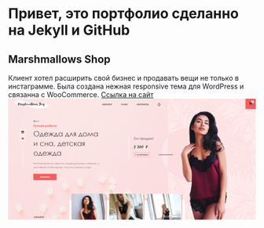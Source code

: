 # Привет, это портфолио сделанно на Jekyll и GitHub

## Marshmallows Shop
Клиент хотел расширить свой бизнес и продавать вещи не только в инстаграмме.
Была создана нежная responsive тема для WordPress и связанна с WooCommerce.
[Ссылка на сайт](https://marshmallows-shop.ru/)
![Marshmallows Shop](https://raw.githubusercontent.com/DmitryUrsa/dmitryursa.github.io/master/marshmallows.png)
